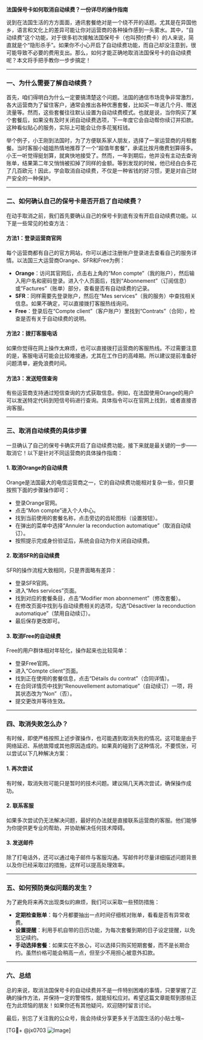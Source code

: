 **法国保号卡如何取消自动续费？一份详尽的操作指南**

说到在法国生活的方方面面，通讯套餐绝对是一个绕不开的话题。尤其是在异国他乡，语言和文化上的差异可能让你对运营商的各种操作感到一头雾水。其中，“自动续费”这个功能，对于很多初次接触法国保号卡（也叫预付费卡）的人来说，简直就是个“隐形杀手”。如果你不小心开启了自动续费功能，而自己却没注意到，很可能导致不必要的费用支出。那么，如何才能正确地取消法国保号卡的自动续费呢？本文将手把手教你一步步搞定！

---

### 一、为什么需要了解自动续费？

首先，咱们得明白为什么一定要搞清楚这个问题。法国的通信市场竞争非常激烈，各大运营商为了留住客户，通常会推出各种优惠套餐，比如买一年送几个月、赠送流量等。然而，这些套餐往往默认设置为自动续费模式。也就是说，当你购买了某个套餐后，如果没有及时关闭自动续费选项，下一年度它会自动帮你续订并扣款。这种看似贴心的服务，实际上可能会让你多花冤枉钱。

举个例子，小王刚到法国时，为了方便联系家人朋友，选择了一家运营商的月租套餐。当时客服小姐姐热情地推荐了一个“超值年套餐”，承诺比按月缴费划算得多。小王一听觉得挺划算，就爽快地接受了。然而，一年到期后，他并没有主动去查询账单，结果第二年又悄悄被扣掉了同样的金额。等到发现的时候，他已经白白多花了几百欧元！因此，学会取消自动续费，不仅是一种省钱的好习惯，更是对自己财产安全的一种保护。

---

### 二、如何确认自己的保号卡是否开启了自动续费？

在动手取消之前，我们首先要确认自己的保号卡到底有没有开启自动续费功能。以下是一些常见的检查方法：

#### 方法1：登录运营商官网
每个运营商都有自己的官方网站，你可以通过注册账户登录进去查看自己的服务详情。以法国三大运营商Orange、SFR和Free为例：
- **Orange**：访问其官网后，点击右上角的“Mon compte”（我的账户），然后输入用户名和密码登录。进入个人页面后，找到“Abonnement”（订阅信息）或“Factures”（账单）部分，查看是否有自动续费的记录。
- **SFR**：同样需要先登录账户，然后在“Mes services”（我的服务）中查找相关信息。如果不确定，可以直接拨打客服热线询问。
- **Free**：登录后在“Compte client”（客户账户）里找到“Contrats”（合同），检查是否有关于自动续费的说明。

#### 方法2：拨打客服电话
如果你觉得在网上操作太麻烦，也可以直接拨打运营商的客服热线。不过需要注意的是，客服电话可能会比较难接通，尤其在工作日的高峰期。所以建议提前准备好问题清单，避免浪费时间。

#### 方法3：发送短信查询
有些运营商支持通过短信查询的方式获取信息。例如，在法国使用Orange的用户可以发送特定代码到短信号码进行查询。具体指令可以在官网上找到，或者直接咨询客服。

---

### 三、取消自动续费的具体步骤

一旦确认了自己的保号卡确实开启了自动续费功能，接下来就是最关键的一步——取消它！以下是针对不同运营商的具体操作指南：

#### 1. 取消Orange的自动续费
Orange是法国最大的电信运营商之一，它的自动续费功能相对复杂一些，但只要按照下面的步骤操作即可：
- 登录Orange官网。
- 点击“Mon compte”进入个人中心。
- 找到当前使用的套餐名称，点击旁边的齿轮图标（设置按钮）。
- 在弹出的菜单中选择“Annuler la reconduction automatique”（取消自动续订）。
- 按照提示完成身份验证后，系统会自动为你关闭自动续费。

#### 2. 取消SFR的自动续费
SFR的操作流程大致相同，只是界面略有差异：
- 登录SFR官网。
- 进入“Mes services”页面。
- 找到对应的套餐条目，点击“Modifier mon abonnement”（修改套餐）。
- 在修改页面中找到与自动续费相关的选项，勾选“Désactiver la reconduction automatique”（禁用自动续订）。
- 最后保存更改即可。

#### 3. 取消Free的自动续费
Free的用户群体相对年轻化，操作起来也比较简单：
- 登录Free官网。
- 进入“Compte client”页面。
- 找到正在使用的套餐信息，点击“Détails du contrat”（合同详情）。
- 在合同详情页中找到“Renouvellement automatique”（自动续订）一项，将其状态改为“Non”（否）。
- 提交更改并等待生效。

---

### 四、取消失败怎么办？

有时候，即使严格按照上述步骤操作，也可能遇到取消失败的情况。这可能是由于网络延迟、系统故障或其他原因造成的。如果真的碰到了这种情况，不要慌张，可以尝试以下几种解决方案：

#### 1. 再次尝试
有时候，取消失败可能只是暂时的技术问题。建议隔几天再次尝试，确保操作成功。

#### 2. 联系客服
如果多次尝试仍无法解决问题，最好的办法就是直接联系运营商的客服。他们能够为你提供更专业的帮助，并协助解决任何技术障碍。

#### 3. 发送邮件
除了打电话外，还可以通过电子邮件与客服沟通。写邮件时尽量详细描述问题背景以及你已经采取过的措施，这样可以提高处理效率。

---

### 五、如何预防类似问题的发生？

为了避免将来再次出现类似的麻烦，我们可以采取一些预防措施：
- **定期检查账单**：每个月都要抽出一点时间仔细核对账单，看看是否有异常收费。
- **设置提醒**：利用手机自带的日历功能，为每次套餐到期的日子设定提醒，以免忘记续约。
- **手动选择套餐**：如果实在不放心，可以选择只购买短期套餐，而不是长期合约。虽然价格可能会稍高一点，但至少不用担心被意外扣款。

---

### 六、总结

总的来说，取消法国保号卡的自动续费并不是一件特别困难的事情，只要掌握了正确的操作方法，并保持一定的警惕性，就能轻松应对。希望这篇文章能帮到那些正在为此烦恼的朋友！如果你还有其他疑问，欢迎随时留言讨论。

最后，别忘了关注我的公众号，我会持续分享更多关于法国生活的小贴士哦~ 

[TG💪+ @jx0703 ![Image](https://github.com/user-attachments/assets/dbca1d08-cadb-493c-b0ec-ad6f7a83f270)]
